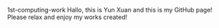 1st-computing-work
Hallo, this is Yun Xuan and this is my GitHub page! Please relax and enjoy my works created!
